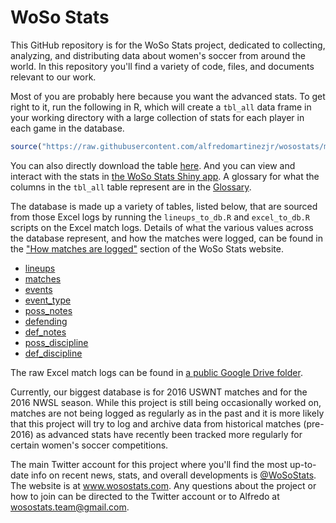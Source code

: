 # WoSo Stats
This GitHub repository is for the WoSo Stats project, dedicated to collecting, analyzing, and distributing data about women's soccer from around the world. In this repository you'll find a variety of code, files, and documents relevant to our work.

Most of you are probably here because you want the advanced stats. To get right to it, run the following in R, which will create a `tbl_all` data frame in your working directory with a large collection of stats for each player in each game in the database.
``` r
source("https://raw.githubusercontent.com/alfredomartinezjr/wosostats/master/calc_stats.R")
```

You can also directly download the table [here](https://raw.githubusercontent.com/alfredomartinezjr/wosostats/master/data/summary/tbl_all.csv). And you can view and interact with the stats in [the WoSo Stats Shiny app](https://amj2012.shinyapps.io/wosostats/). A glossary for what the columns in the `tbl_all` table represent are in the [Glossary](https://wosostats.com/glossary/). 

The database is made up a variety of tables, listed below, that are sourced from those Excel logs by running the `lineups_to_db.R` and `excel_to_db.R` scripts on the Excel match logs. Details of what the various values across the database represent, and how the matches were logged, can be found in the ["How matches are logged"](https://wosostats.com/how-matches-are-logged/) section of the WoSo Stats website.
* [lineups](https://wosostats-data-database-public.s3-us-west-1.amazonaws.com/lineups.csv)
* [matches](https://wosostats-data-database-public.s3-us-west-1.amazonaws.com/matches.csv)
* [events](https://wosostats-data-database-public.s3-us-west-1.amazonaws.com/events.csv)
* [event_type](https://wosostats-data-database-public.s3-us-west-1.amazonaws.com/event_type.csv)
* [poss_notes](https://wosostats-data-database-public.s3-us-west-1.amazonaws.com/poss_notes.csv)
* [defending](https://wosostats-data-database-public.s3-us-west-1.amazonaws.com/defending.csv)
* [def_notes](https://wosostats-data-database-public.s3-us-west-1.amazonaws.com/def_notes.csv)
* [poss_discipline](https://wosostats-data-database-public.s3-us-west-1.amazonaws.com/poss_discipline.csv)
* [def_discipline](https://wosostats-data-database-public.s3-us-west-1.amazonaws.com/def_discipline.csv)

The raw Excel match logs can be found in [a public Google Drive folder](https://drive.google.com/drive/folders/13-8Ws14GougTk_FZBv4k-VUCaRyml1hj?usp=sharing). 

Currently, our biggest database is for 2016 USWNT matches and for the 2016 NWSL season. While this project is still being occasionally worked on, matches are not being logged as regularly as in the past and it is more likely that this project will try to log and archive data from historical matches (pre-2016) as advanced stats have recently been tracked more regularly for certain women's soccer competitions.

The main Twitter account for this project where you'll find the most up-to-date info on recent news, stats, and overall developments is [@WoSoStats](https://twitter.com/wosostats). The website is at www.wosostats.com. Any questions about the project or how to join can be directed to the Twitter account or to Alfredo at wosostats.team@gmail.com.
